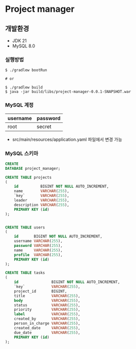 # Project manager

## 개발환경
- JDK 21
- MySQL 8.0

### 실행방법
```shell
$ ./gradlew bootRun

# or

$ ./gradlew build
$ java -jar build/libs/project-manager-0.0.1-SNAPSHOT.war
```

### MySQL 계정
| username | password |
|----------|----------|
| root     | secret   |
- src/main/resources/application.yaml 파일에서 변경 가능

### MySQL 스키마
```sql
CREATE
DATABASE project_manager;

CREATE TABLE projects
(
    id          BIGINT NOT NULL AUTO_INCREMENT,
    name        VARCHAR(255),
    `key`       VARCHAR(255),
    leader      VARCHAR(255),
    description VARCHAR(255),
    PRIMARY KEY (id)
);


CREATE TABLE users
(
    id       BIGINT NOT NULL AUTO_INCREMENT,
    username VARCHAR(255),
    password VARCHAR(255),
    name     VARCHAR(255),
    profile  VARCHAR(255),
    PRIMARY KEY (id)
);

CREATE TABLE tasks
(
    id               BIGINT NOT NULL AUTO_INCREMENT,
    `key`            VARCHAR(255),
    project_id       BIGINT,
    title            VARCHAR(255),
    body             VARCHAR(255),
    status           VARCHAR(255),
    priority         VARCHAR(255),
    label            VARCHAR(255),
    created_by       VARCHAR(255),
    person_in_charge VARCHAR(255),
    created_date     VARCHAR(255),
    due_date         VARCHAR(255),
    PRIMARY KEY (id)
);

```
